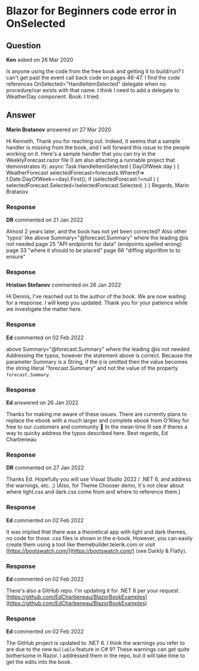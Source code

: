 # Blazor for Beginners code error in OnSelected

## Question

**Ken** asked on 26 Mar 2020

Is anyone using the code from the free book and getting it to build/run? I can't get past the event call back code on pages 46-47. I find the code references OnSelected="HandleItemSelected" delegate when no procedure/var exists with that name. I think I need to add a delegate to WeatherDay component. Book: <WeatherDay TemperatureC="forecast.TemperatureC" Summary="@forecast.Summary" DayOfWeek="forecast.Date.DayOfWeek" OnSelected="HandleItemSelected" Selected="forecast.Selected"> I tried: <WeatherDay TemperatureC="forecast.TemperatureC" Summary="@forecast.Summary" DayOfWeek="forecast.Date.DayOfWeek" OnSelected="HandleOnSelected" Selected="forecast.Selected">

## Answer

**Marin Bratanov** answered on 27 Mar 2020

Hi Kenneth, Thank you for reaching out. Indeed, it seems that a sample handler is missing from the book, and I will forward this issue to the people working on it. Here's a sample handler that you can try in the WeeklyForecast.razor file (I am also attaching a runnable project that demonstrates it): async Task HandleItemSelected ( DayOfWeek day ) {
WeatherForecast selectedForecast=forecasts.Where(f=> f.Date.DayOfWeek==day).First(); if (selectedForecast !=null )
{
selectedForecast.Selected=!selectedForecast.Selected;
}
} Regards, Marin Bratanov

### Response

**DR** commented on 21 Jan 2022

Almost 2 years later, and the book has not yet been corrected? Also other 'typos' like above Summary="@forecast.Summary" where the leading @is not needed page 25 "API endpionts for data" (endpoints spelled wrong) page 33 "where it should to be placed" page 66 "diffing algorithm to to ensure"

### Response

**Hristian Stefanov** commented on 26 Jan 2022

Hi Dennis, I've reached out to the author of the book. We are now waiting for a response. I will keep you updated. Thank you for your patience while we investigate the matter here.

### Response

**Ed** commented on 02 Feb 2022

above Summary="@forecast.Summary" where the leading @is not needed Addressing the typos, however the statement above is correct. Because the parameter Summary is a String, if the `@` is omitted then the value becomes the string literal "forecast.Summary" and not the value of the property `forecast.Summary`.

### Response

**Ed** answered on 26 Jan 2022

Thanks for making me aware of these issues. There are currently plans to replace the ebook with a much larger and complete ebook from O'Riley for free to our customers and community 🥳 In the mean time Ill see if theres a way to quicky address the typos described here. Best regards, Ed Charbeneau

### Response

**DR** commented on 27 Jan 2022

Thanks Ed. Hopefully you will use Visual Studio 2022 / .NET 6, and address the warnings, etc. ;) (Also, for Theme Chooser demo, it's not clear about where light.css and dark.css come from and where to reference them.)

### Response

**Ed** commented on 02 Feb 2022

It was implied that there was a theoretical app with light and dark themes, no code for those .css files is shown in the e-book. However, you can easily create them using a tool like themebuilder.telerik.com or visit [https://bootswatch.com/](https://bootswatch.com/) (see Darkly & Flatly).

### Response

**Ed** commented on 02 Feb 2022

There's also a GitHub repo. I'm updating it for .NET 6 per your request. [https://github.com/EdCharbeneau/BlazorBookExamples](https://github.com/EdCharbeneau/BlazorBookExamples)

### Response

**Ed** commented on 02 Feb 2022

The GitHub project is updated to .NET 6. I think the warnings you refer to are due to the new `Nullable` feature in C# 9? These warnings can get quite bothersome in Razor. I addressed them in the repo, but it will take time to get the edits into the book.
